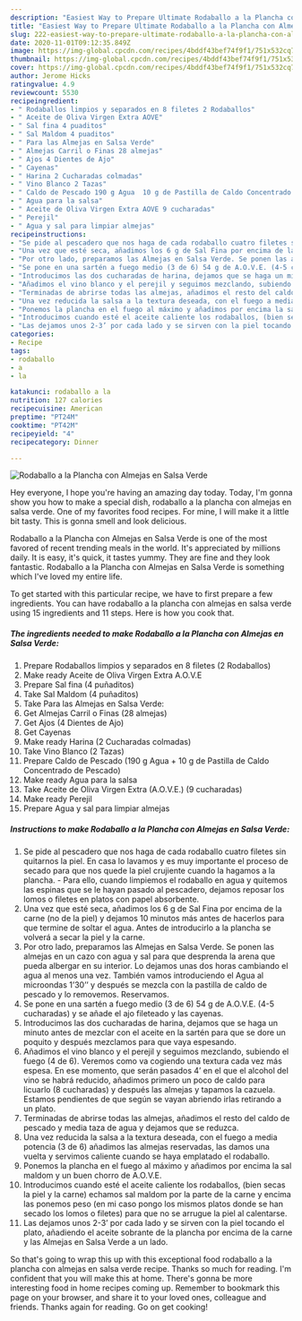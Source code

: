 ```yaml
---
description: "Easiest Way to Prepare Ultimate Rodaballo a la Plancha con Almejas en Salsa Verde"
title: "Easiest Way to Prepare Ultimate Rodaballo a la Plancha con Almejas en Salsa Verde"
slug: 222-easiest-way-to-prepare-ultimate-rodaballo-a-la-plancha-con-almejas-en-salsa-verde
date: 2020-11-01T09:12:35.849Z
image: https://img-global.cpcdn.com/recipes/4bddf43bef74f9f1/751x532cq70/rodaballo-a-la-plancha-con-almejas-en-salsa-verde-foto-principal.jpg
thumbnail: https://img-global.cpcdn.com/recipes/4bddf43bef74f9f1/751x532cq70/rodaballo-a-la-plancha-con-almejas-en-salsa-verde-foto-principal.jpg
cover: https://img-global.cpcdn.com/recipes/4bddf43bef74f9f1/751x532cq70/rodaballo-a-la-plancha-con-almejas-en-salsa-verde-foto-principal.jpg
author: Jerome Hicks
ratingvalue: 4.9
reviewcount: 5530
recipeingredient:
- " Rodaballos limpios y separados en 8 filetes 2 Rodaballos"
- " Aceite de Oliva Virgen Extra AOVE"
- " Sal fina 4 puaditos"
- " Sal Maldom 4 puaditos"
- " Para las Almejas en Salsa Verde"
- " Almejas Carril o Finas 28 almejas"
- " Ajos 4 Dientes de Ajo"
- " Cayenas"
- " Harina 2 Cucharadas colmadas"
- " Vino Blanco 2 Tazas"
- " Caldo de Pescado 190 g Agua  10 g de Pastilla de Caldo Concentrado de Pescado"
- " Agua para la salsa"
- " Aceite de Oliva Virgen Extra AOVE 9 cucharadas"
- " Perejil"
- " Agua y sal para limpiar almejas"
recipeinstructions:
- "Se pide al pescadero que nos haga de cada rodaballo cuatro filetes sin quitarnos la piel. En casa lo lavamos y es muy importante el proceso de secado para que nos quede la piel crujiente cuando la hagamos a la plancha. Para ello, cuando limpiemos el rodaballo en agua y quitemos las espinas que se le hayan pasado al pescadero, dejamos reposar los lomos o filetes en platos con papel absorbente."
- "Una vez que esté seca, añadimos los 6 g de Sal Fina por encima de la carne (no de la piel) y dejamos 10 minutos más antes de hacerlos para que termine de soltar el agua. Antes de introducirlo a la plancha se volverá a secar la piel y la carne."
- "Por otro lado, preparamos las Almejas en Salsa Verde. Se ponen las almejas en un cazo con agua y sal para que desprenda la arena que pueda albergar en su interior. Lo dejamos unas dos horas cambiando el agua al menos una vez. También vamos introduciendo el Agua al microondas 1’30’’ y después se mezcla con la pastilla de caldo de pescado y lo removemos. Reservamos."
- "Se pone en una sartén a fuego medio (3 de 6) 54 g de A.O.V.E. (4-5 cucharadas) y se añade el ajo fileteado y las cayenas."
- "Introducimos las dos cucharadas de harina, dejamos que se haga un minuto antes de mezclar con el aceite en la sartén para que se dore un poquito y después mezclamos para que vaya espesando."
- "Añadimos el vino blanco y el perejil y seguimos mezclando, subiendo el fuego (4 de 6). Veremos como va cogiendo una textura cada vez más espesa. En ese momento, que serán pasados 4’ en el que el alcohol del vino se habrá reducido, añadimos primero un poco de caldo para licuarlo (8 cucharadas) y después las almejas y tapamos la cazuela. Estamos pendientes de que según se vayan abriendo irlas retirando a un plato."
- "Terminadas de abrirse todas las almejas, añadimos el resto del caldo de pescado y media taza de agua y dejamos que se reduzca."
- "Una vez reducida la salsa a la textura deseada, con el fuego a media potencia (3 de 6) añadimos las almejas reservadas, las damos una vuelta y servimos caliente cuando se haya emplatado el rodaballo."
- "Ponemos la plancha en el fuego al máximo y añadimos por encima la sal maldom y un buen chorro de A.O.V.E."
- "Introducimos cuando esté el aceite caliente los rodaballos, (bien secas la piel y la carne) echamos sal maldom por la parte de la carne y encima las ponemos peso (en mi caso pongo los mismos platos donde se han secado los lomos o filetes) para que no se arrugue la piel al calentarse."
- "Las dejamos unos 2-3’ por cada lado y se sirven con la piel tocando el plato, añadiendo el aceite sobrante de la plancha por encima de la carne y las Almejas en Salsa Verde a un lado."
categories:
- Recipe
tags:
- rodaballo
- a
- la

katakunci: rodaballo a la 
nutrition: 127 calories
recipecuisine: American
preptime: "PT24M"
cooktime: "PT42M"
recipeyield: "4"
recipecategory: Dinner

---
```



![Rodaballo a la Plancha con Almejas en Salsa Verde](https://img-global.cpcdn.com/recipes/4bddf43bef74f9f1/751x532cq70/rodaballo-a-la-plancha-con-almejas-en-salsa-verde-foto-principal.jpg)

Hey everyone, I hope you're having an amazing day today. Today, I'm gonna show you how to make a special dish, rodaballo a la plancha con almejas en salsa verde. One of my favorites food recipes. For mine, I will make it a little bit tasty. This is gonna smell and look delicious.

Rodaballo a la Plancha con Almejas en Salsa Verde is one of the most favored of recent trending meals in the world. It's appreciated by millions daily. It is easy, it's quick, it tastes yummy. They are fine and they look fantastic. Rodaballo a la Plancha con Almejas en Salsa Verde is something which I've loved my entire life.




To get started with this particular recipe, we have to first prepare a few ingredients. You can have rodaballo a la plancha con almejas en salsa verde using 15 ingredients and 11 steps. Here is how you cook that.

<!--inarticleads1-->

##### The ingredients needed to make Rodaballo a la Plancha con Almejas en Salsa Verde:

1. Prepare  Rodaballos limpios y separados en 8 filetes (2 Rodaballos)
1. Make ready  Aceite de Oliva Virgen Extra A.O.V.E
1. Prepare  Sal fina (4 puñaditos)
1. Take  Sal Maldom (4 puñaditos)
1. Take  Para las Almejas en Salsa Verde:
1. Get  Almejas Carril o Finas (28 almejas)
1. Get  Ajos (4 Dientes de Ajo)
1. Get  Cayenas
1. Make ready  Harina (2 Cucharadas colmadas)
1. Take  Vino Blanco (2 Tazas)
1. Prepare  Caldo de Pescado (190 g Agua + 10 g de Pastilla de Caldo Concentrado de Pescado)
1. Make ready  Agua para la salsa
1. Take  Aceite de Oliva Virgen Extra (A.O.V.E.) (9 cucharadas)
1. Make ready  Perejil
1. Prepare  Agua y sal para limpiar almejas




<!--inarticleads2-->

##### Instructions to make Rodaballo a la Plancha con Almejas en Salsa Verde:

1. Se pide al pescadero que nos haga de cada rodaballo cuatro filetes sin quitarnos la piel. En casa lo lavamos y es muy importante el proceso de secado para que nos quede la piel crujiente cuando la hagamos a la plancha. - Para ello, cuando limpiemos el rodaballo en agua y quitemos las espinas que se le hayan pasado al pescadero, dejamos reposar los lomos o filetes en platos con papel absorbente.
1. Una vez que esté seca, añadimos los 6 g de Sal Fina por encima de la carne (no de la piel) y dejamos 10 minutos más antes de hacerlos para que termine de soltar el agua. Antes de introducirlo a la plancha se volverá a secar la piel y la carne.
1. Por otro lado, preparamos las Almejas en Salsa Verde. Se ponen las almejas en un cazo con agua y sal para que desprenda la arena que pueda albergar en su interior. Lo dejamos unas dos horas cambiando el agua al menos una vez. También vamos introduciendo el Agua al microondas 1’30’’ y después se mezcla con la pastilla de caldo de pescado y lo removemos. Reservamos.
1. Se pone en una sartén a fuego medio (3 de 6) 54 g de A.O.V.E. (4-5 cucharadas) y se añade el ajo fileteado y las cayenas.
1. Introducimos las dos cucharadas de harina, dejamos que se haga un minuto antes de mezclar con el aceite en la sartén para que se dore un poquito y después mezclamos para que vaya espesando.
1. Añadimos el vino blanco y el perejil y seguimos mezclando, subiendo el fuego (4 de 6). Veremos como va cogiendo una textura cada vez más espesa. En ese momento, que serán pasados 4’ en el que el alcohol del vino se habrá reducido, añadimos primero un poco de caldo para licuarlo (8 cucharadas) y después las almejas y tapamos la cazuela. Estamos pendientes de que según se vayan abriendo irlas retirando a un plato.
1. Terminadas de abrirse todas las almejas, añadimos el resto del caldo de pescado y media taza de agua y dejamos que se reduzca.
1. Una vez reducida la salsa a la textura deseada, con el fuego a media potencia (3 de 6) añadimos las almejas reservadas, las damos una vuelta y servimos caliente cuando se haya emplatado el rodaballo.
1. Ponemos la plancha en el fuego al máximo y añadimos por encima la sal maldom y un buen chorro de A.O.V.E.
1. Introducimos cuando esté el aceite caliente los rodaballos, (bien secas la piel y la carne) echamos sal maldom por la parte de la carne y encima las ponemos peso (en mi caso pongo los mismos platos donde se han secado los lomos o filetes) para que no se arrugue la piel al calentarse.
1. Las dejamos unos 2-3’ por cada lado y se sirven con la piel tocando el plato, añadiendo el aceite sobrante de la plancha por encima de la carne y las Almejas en Salsa Verde a un lado.




So that's going to wrap this up with this exceptional food rodaballo a la plancha con almejas en salsa verde recipe. Thanks so much for reading. I'm confident that you will make this at home. There's gonna be more interesting food in home recipes coming up. Remember to bookmark this page on your browser, and share it to your loved ones, colleague and friends. Thanks again for reading. Go on get cooking!
